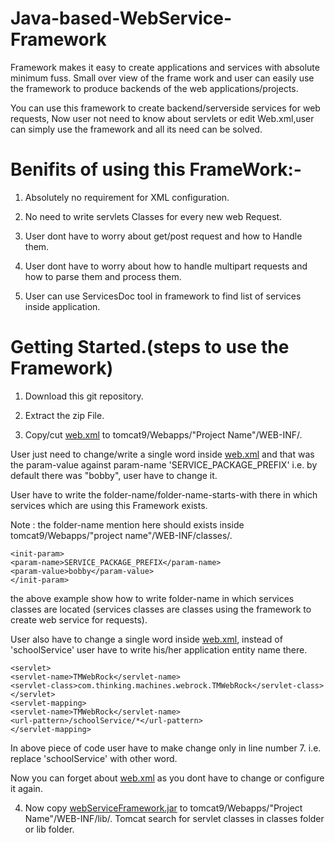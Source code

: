 # Java-based-WebService-Framework
Framework makes it easy to create applications and services with absolute minimum fuss. Small over view of the frame work and user can easily use the framework to produce backends of the web applications/projects.

You can use this framework to create backend/serverside services for web requests, Now user not need to know about servlets or edit Web.xml,user can simply use the framework and all its need can be solved.

Benifits of using this FrameWork:-
===========================

1) Absolutely no requirement for XML configuration.

2) No need to write servlets Classes for every new web Request.

3) User dont have to worry about get/post request and how to Handle them.

4) User dont have to worry about how to handle multipart requests and how to parse them and process them.

5) User can use ServicesDoc tool in framework to find list of services inside application.

Getting Started.(steps to use the Framework)
===========================

1) Download this git repository.

2) Extract the zip File.

3) Copy/cut [web.xml](web.xml) to tomcat9/Webapps/"Project Name"/WEB-INF/.

User just need to change/write a single word inside [web.xml](web.xml) and that was the param-value against param-name 'SERVICE_PACKAGE_PREFIX' i.e. by default there was "bobby", user have to change it.

User have to write the folder-name/folder-name-starts-with there in which services which are using this Framework exists.

Note : the folder-name mention here should exists inside tomcat9/Webapps/"project name"/WEB-INF/classes/.

```
<init-param>
<param-name>SERVICE_PACKAGE_PREFIX</param-name>
<param-value>bobby</param-value>
</init-param>
```
the above example show how to write folder-name in which services classes are located (services classes are classes using the framework to create web service for requests).

User also have to change a single word inside [web.xml](web.xml), instead of 'schoolService' user have to write his/her application entity name there.

```
<servlet>
<servlet-name>TMWebRock</servlet-name>
<servlet-class>com.thinking.machines.webrock.TMWebRock</servlet-class>
</servlet>
<servlet-mapping>
<servlet-name>TMWebRock</servlet-name>
<url-pattern>/schoolService/*</url-pattern>
</servlet-mapping>
```

In above piece of code user have to make change only in line number 7. i.e. replace 'schoolService' with other word.

Now you can forget about [web.xml](web.xml) as you dont have to change or configure it again.


4) Now copy [webServiceFramework.jar](webServiceFramework.jar) to tomcat9/Webapps/"Project Name"/WEB-INF/lib/.
Tomcat search for servlet classes in classes folder or lib folder.
